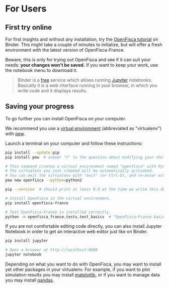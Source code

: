 # For Users

## First try online

For first insights and without any installation, try the [OpenFisca tutorial](http://mybinder.org/repo/openfisca/tutorial) on Binder. This might take a couple of minutes to initialize, but will offer a fresh environment with the latest version of OpenFisca-France.

Beware, this is only for trying out OpenFisca and see if it can suit your needs: **your changes won't be saved.** If you want to keep your work, use the notebook menu to download it.

> Binder is a [free](http://docs.mybinder.org/faq) service which allows running [Jupyter](https://jupyter.org/) notebooks.
> Basically it is a web interface running in your browser, in which you write code and it displays results.

## Saving your progress

To go further you can install OpenFisca on your computer.

We recommend you use a [virtual environment](https://virtualenv.pypa.io/en/stable/) (abbreviated as "virtualenv") with [pew](https://github.com/berdario/pew).

Launch a terminal on your computer and follow these instructions:

```sh
pip install --update pip
pip install pew  # answer "Y" to the question about modifying your shell config file.

# This command creates a virtual environment named "openfisca" with Python 2 configured.
# The virtualenv you just created will be automatically activated.
# You can exit the virtualenv with "exit" (or Ctrl-D), and re-enter with "pew workon openfisca"
pew new openfisca --python=python2

pip --version  # should print at least 9.0 at the time we write this doc.

# Install OpenFisca in the virtual environment.
pip install openfisca-france

# Test OpenFisca-France is installed correctly.
python -m openfisca_france.tests.test_basics  # "OpenFisca-France basic test was executed successfully"
```

If you are not comfortable editing code directly, you can also install Jupyter Notebook in order to get an interactive web editor just like on Binder.

```sh
pip install jupyter

# Open a browser at http://localhost:8080
jupyter notebook
```

Depending on what you want to do with OpenFisca, you may want to install yet other packages in your virtualenv.
For example, if you want to plot simulation results you may install [matplotlib](http://matplotlib.org/), or if you want to manage data you may install [pandas](http://pandas.pydata.org/).
